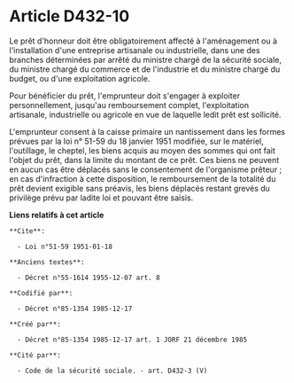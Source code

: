 # Article D432-10

Le prêt d'honneur doit être obligatoirement affecté à l'aménagement ou à l'installation d'une entreprise artisanale ou
industrielle, dans une des branches déterminées par arrêté du ministre chargé de la sécurité sociale, du ministre chargé du
commerce et de l'industrie et du ministre chargé du budget, ou d'une exploitation agricole. 

Pour bénéficier du prêt, l'emprunteur doit s'engager à exploiter personnellement, jusqu'au remboursement complet,
l'exploitation artisanale, industrielle ou agricole en vue de laquelle ledit prêt est sollicité. 

L'emprunteur consent à la caisse primaire un nantissement dans les formes prévues par la loi n° 51-59 du 18 janvier 1951
modifiée, sur le matériel, l'outillage, le cheptel, les biens acquis au moyen des sommes qui ont fait l'objet du prêt, dans
la limite du montant de ce prêt. Ces biens ne peuvent en aucun cas être déplacés sans le consentement de l'organisme
prêteur ; en cas d'infraction à cette disposition, le remboursement de la totalité du prêt devient exigible sans préavis, les
biens déplacés restant grevés du privilège prévu par ladite loi et pouvant être saisis.

**Liens relatifs à cet article**

	**Cite**:

	  - Loi n°51-59 1951-01-18

	**Anciens textes**:

	  - Décret n°55-1614 1955-12-07 art. 8

	**Codifié par**:

	  - Décret n°85-1354 1985-12-17

	**Créé par**:

	  - Décret n°85-1354 1985-12-17 art. 1 JORF 21 décembre 1985

	**Cité par**:

	  - Code de la sécurité sociale. - art. D432-3 (V)

